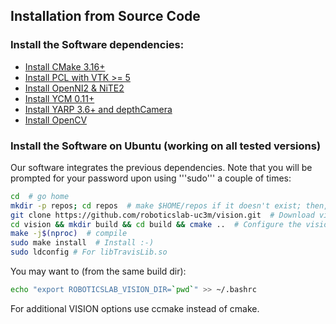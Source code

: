 ## Installation from Source Code

### Install the Software dependencies:

- [Install CMake 3.16+](https://github.com/roboticslab-uc3m/installation-guides/blob/master/docs/install-cmake.md/)
- [Install PCL with VTK >= 5](https://github.com/roboticslab-uc3m/installation-guides/blob/master/docs/install-pcl.md/)
- [Install OpenNI2 & NiTE2](https://github.com/roboticslab-uc3m/installation-guides/blob/master/docs/install-openni-nite.md/)
- [Install YCM 0.11+](https://github.com/roboticslab-uc3m/installation-guides/blob/master/docs/install-ycm.md/)
- [Install YARP 3.6+ and depthCamera](https://github.com/roboticslab-uc3m/installation-guides/blob/master/docs/install-yarp.md#install-additional-yarp-device-depthcamera-ubuntu)
- [Install OpenCV](https://github.com/roboticslab-uc3m/installation-guides/blob/master/docs/install-opencv.md/)

### Install the Software on Ubuntu (working on all tested versions)

Our software integrates the previous dependencies. Note that you will be prompted for your password upon using '''sudo''' a couple of times:

```bash
cd  # go home
mkdir -p repos; cd repos  # make $HOME/repos if it doesn't exist; then, enter it
git clone https://github.com/roboticslab-uc3m/vision.git  # Download vision software from the repository
cd vision && mkdir build && cd build && cmake ..  # Configure the vision software
make -j$(nproc)  # compile
sudo make install  # Install :-)
sudo ldconfig # For libTravisLib.so
```

You may want to (from the same build dir):
```bash
echo "export ROBOTICSLAB_VISION_DIR=`pwd`" >> ~/.bashrc
```

For additional VISION options use ccmake instead of cmake.
